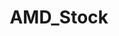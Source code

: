 ---
title: AMD_Stock
crosslinks:
- Amd
- autotldr
- EtherMining
- hardware
- pcmasterrace
- xkcd
- ayymd
- amdstock
- europe
- AyyMD
- hardwareswap
- stocks
- Stock_Picks
- 2j4pqwz
- programming
- fscomeau
- technology
- AMDHelp
- Nokia_stock
- place
---